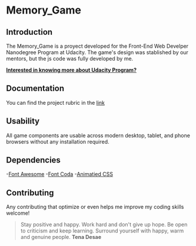 # Memory_Game

## Introduction

The Memory_Game is a proyect developed for the Front-End Web Develper Nanodegree Program at Udacity.
The game's design was stablished by our mentors, but the js code was fully developed by me.

[**Interested in knowing more about Udacity Program?**](https://www.udacity.com/course/front-end-web-developer-nanodegree--nd001)

## Documentation

You can find the project rubric in the [link](https://review.udacity.com/#!/rubrics/591/view)

## Usability

All game components are usable across modern desktop, tablet, and phone browsers without any installation required.

## Dependencies

-[Font Awesome]()
-[Font Coda]()
-[Animatied CSS]()

## Contributing

Any contributing that optimize or even helps me improve my coding skills welcome!

> Stay positive and happy. Work hard and don't give up hope. Be open to criticism and keep learning. Surround yourself with happy, warm and genuine people. **Tena Desae**

